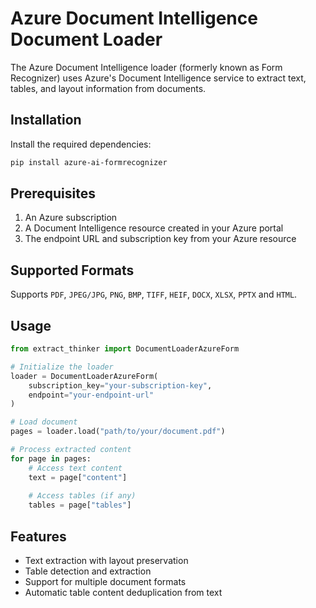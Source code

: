 # Azure Document Intelligence Document Loader

The Azure Document Intelligence loader (formerly known as Form Recognizer) uses Azure's Document Intelligence service to extract text, tables, and layout information from documents.

## Installation

Install the required dependencies:

```bash
pip install azure-ai-formrecognizer
```

## Prerequisites

1. An Azure subscription
2. A Document Intelligence resource created in your Azure portal
3. The endpoint URL and subscription key from your Azure resource

## Supported Formats

Supports `PDF`, `JPEG/JPG`, `PNG`, `BMP`, `TIFF`, `HEIF`, `DOCX`, `XLSX`, `PPTX` and `HTML`.

## Usage

```python
from extract_thinker import DocumentLoaderAzureForm

# Initialize the loader
loader = DocumentLoaderAzureForm(
    subscription_key="your-subscription-key",
    endpoint="your-endpoint-url"
)

# Load document
pages = loader.load("path/to/your/document.pdf")

# Process extracted content
for page in pages:
    # Access text content
    text = page["content"]
    
    # Access tables (if any)
    tables = page["tables"]
```

## Features

- Text extraction with layout preservation
- Table detection and extraction
- Support for multiple document formats
- Automatic table content deduplication from text
